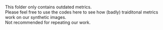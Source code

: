 This folder only contains outdated metrics.  
Please feel free to use the codes here to see how (badly) traiditonal metrics work on our synthetic images.  
Not recommended for repeating our work.  
